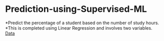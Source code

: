 # Prediction-using-Supervised-ML

*Predict the percentage of a student based on the number of study hours.
*This is completed using Linear Regression and involves two variables.
[Data](http://bit.ly/w-data)

